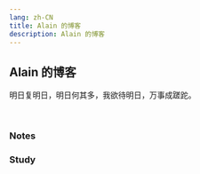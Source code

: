 ```yaml
---
lang: zh-CN
title: Alain 的博客
description: Alain 的博客
---
```

## Alain 的博客

明日复明日，明日何其多，我欲待明日，万事成蹉跎。

<br/>

### Notes

<page-list category="notes"/>

### Study

<page-list category="study"/>

<!-- 参考 https://tzvetkov75.github.io/demo_blog/public/ -->

<!-- more -->
